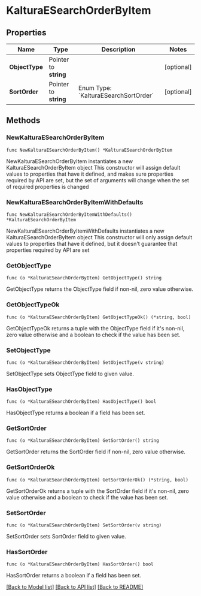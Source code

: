 # KalturaESearchOrderByItem

## Properties

Name | Type | Description | Notes
------------ | ------------- | ------------- | -------------
**ObjectType** | Pointer to **string** |  | [optional] 
**SortOrder** | Pointer to **string** | Enum Type: &#x60;KalturaESearchSortOrder&#x60; | [optional] 

## Methods

### NewKalturaESearchOrderByItem

`func NewKalturaESearchOrderByItem() *KalturaESearchOrderByItem`

NewKalturaESearchOrderByItem instantiates a new KalturaESearchOrderByItem object
This constructor will assign default values to properties that have it defined,
and makes sure properties required by API are set, but the set of arguments
will change when the set of required properties is changed

### NewKalturaESearchOrderByItemWithDefaults

`func NewKalturaESearchOrderByItemWithDefaults() *KalturaESearchOrderByItem`

NewKalturaESearchOrderByItemWithDefaults instantiates a new KalturaESearchOrderByItem object
This constructor will only assign default values to properties that have it defined,
but it doesn't guarantee that properties required by API are set

### GetObjectType

`func (o *KalturaESearchOrderByItem) GetObjectType() string`

GetObjectType returns the ObjectType field if non-nil, zero value otherwise.

### GetObjectTypeOk

`func (o *KalturaESearchOrderByItem) GetObjectTypeOk() (*string, bool)`

GetObjectTypeOk returns a tuple with the ObjectType field if it's non-nil, zero value otherwise
and a boolean to check if the value has been set.

### SetObjectType

`func (o *KalturaESearchOrderByItem) SetObjectType(v string)`

SetObjectType sets ObjectType field to given value.

### HasObjectType

`func (o *KalturaESearchOrderByItem) HasObjectType() bool`

HasObjectType returns a boolean if a field has been set.

### GetSortOrder

`func (o *KalturaESearchOrderByItem) GetSortOrder() string`

GetSortOrder returns the SortOrder field if non-nil, zero value otherwise.

### GetSortOrderOk

`func (o *KalturaESearchOrderByItem) GetSortOrderOk() (*string, bool)`

GetSortOrderOk returns a tuple with the SortOrder field if it's non-nil, zero value otherwise
and a boolean to check if the value has been set.

### SetSortOrder

`func (o *KalturaESearchOrderByItem) SetSortOrder(v string)`

SetSortOrder sets SortOrder field to given value.

### HasSortOrder

`func (o *KalturaESearchOrderByItem) HasSortOrder() bool`

HasSortOrder returns a boolean if a field has been set.


[[Back to Model list]](../README.md#documentation-for-models) [[Back to API list]](../README.md#documentation-for-api-endpoints) [[Back to README]](../README.md)


